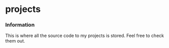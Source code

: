 # projects

### Information
This is where all the source code to my projects is stored. Feel free to check them out.
